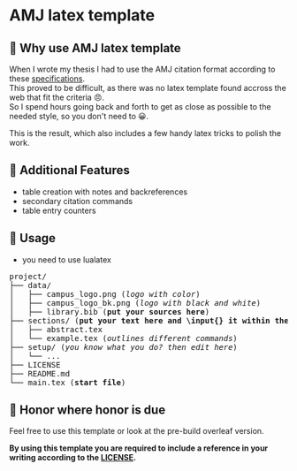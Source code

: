 # AMJ latex template

## 🧐 Why use AMJ latex template
When I wrote my thesis I had to use the AMJ citation format according to these [specifications](https://aom.org/docs/default-source/publishing-with-aom/aom_journal_style_guidea3b84b773e3649569a17a05e14cc6eaf.pdf?sfvrsn=f94177b2_2). <br>
This proved to be difficult, as there was no latex template found accross the web that fit the criteria 😠. <br>
So I spend hours going back and forth to get as close as possible to the needed style, so you don't need to 😀.

This is the result, which also includes a few handy latex tricks to polish the work.

## 🤩 Additional Features
- table creation with notes and backreferences
- secondary citation commands
- table entry counters

## 🤞 Usage
- you need to use lualatex

<pre>
project/
├── data/
│   ├── campus_logo.png (<i>logo with color</i>)
│   ├── campus_logo_bk.png (<i>logo with black and white</i>)
│   ├── library.bib (<b>put your sources here</b>)
├── sections/ (<b>put your text here and \input{} it within the main.tex</b>) 
│   ├── abstract.tex
│   └── example.tex (<i>outlines different commands</i>)
├── setup/ (<i>you know what you do? then edit here</i>)
│   └── ...
├── LICENSE
├── README.md 
└── main.tex (<b>start file</b>)
</pre>

## 🌿 Honor where honor is due 

Feel free to use this template or look at the pre-build overleaf version.

**By using this template you are required to include a reference in your writing according to the [LICENSE](https://creativecommons.org/licenses/by-sa/3.0).**